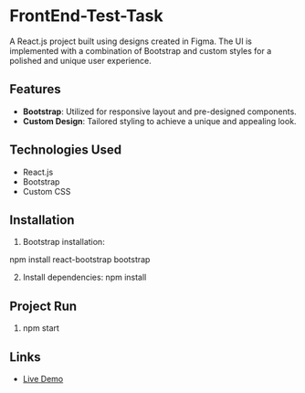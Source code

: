 # FrontEnd-Test-Task

A React.js project built using designs created in Figma. The UI is implemented with a combination of Bootstrap and custom styles for a polished and unique user experience.

## Features

-   **Bootstrap**: Utilized for responsive layout and pre-designed components.
-   **Custom Design**: Tailored styling to achieve a unique and appealing look.

## Technologies Used

-   React.js
-   Bootstrap
-   Custom CSS

## Installation

1. Bootstrap installation:

npm install react-bootstrap bootstrap

2. Install dependencies:
   npm install

## Project Run

1. npm start

## Links

-   [Live Demo](https://softnio-task-react.vercel.app/)
